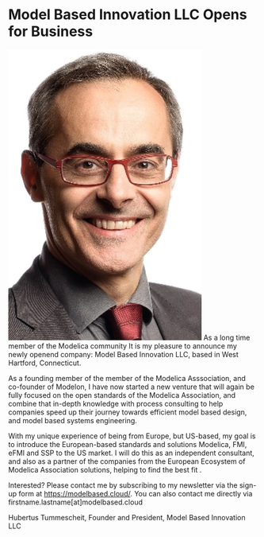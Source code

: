# Model Based Innovation LLC Opens for Business

![](HTHeadshot.jpg "Picture HT")
As a long time member of the Modelica community It is my pleasure to announce my newly openend company: Model Based Innovation LLC, based in West Hartford, Connecticut. 

As a founding member of the member of the Modelica Asssociation, and co-founder of Modelon, I have now started a new venture that will again be fully focused on the open standards of the Modelica Association, and combine that in-depth knowledge with process consulting to help companies speed up their journey towards efficient model based design, and model based systems engineering. 

With my unique experience of being from Europe, but US-based, my goal is to introduce the European-based standards and solutions Modelica, FMI, eFMI and SSP to the US market. I will do this as an independent consultant, and also as a partner of the companies from the European Ecosystem of Modelica Association solutions, helping to find the best fit .  

Interested? Please contact me by subscribing to my newsletter via the sign-up form at https://modelbased.cloud/. You can also contact me directly via firstname.lastname[at]modelbased.cloud

Hubertus Tummescheit, Founder and President, Model Based Innovation LLC
